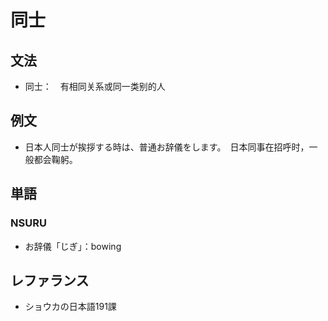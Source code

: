 # 同士

## 文法

- 同士：　有相同关系或同一类别的人

## 例文

- 日本人同士が挨拶する時は、普通お辞儀をします。　日本同事在招呼时，一般都会鞠躬。

## 単語

### NSURU

- お辞儀「じぎ」：bowing

## レファランス

- ショウカの日本語191課
